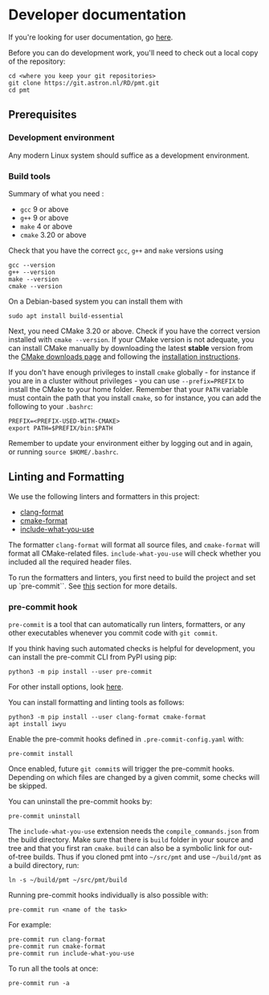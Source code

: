 # Developer documentation

If you're looking for user documentation, go [here](README.md).

Before you can do development work, you'll need to check out a local copy of the repository:

```shell
cd <where you keep your git repositories>
git clone https://git.astron.nl/RD/pmt.git
cd pmt
```
## Prerequisites

### Development environment
Any modern Linux system should suffice as a development environment.

### Build tools
Summary of what you need :

- `gcc` 9 or above
- `g++` 9 or above
- `make` 4 or above
- `cmake` 3.20 or above

Check that you have the correct `gcc`, `g++` and `make` versions using

```shell
gcc --version
g++ --version
make --version
cmake --version
```

On a Debian-based system you can install them with

```shell
sudo apt install build-essential
```

Next, you need CMake 3.20 or above. Check if you have the correct version installed with `cmake --version`.
If your CMake version is not adequate, you can install CMake manually by downloading the latest **stable** version from the [CMake downloads page](https://cmake.org/download/) and following the [installation instructions](https://cmake.org/install/).

If you don't have enough privileges to install `cmake` globally - for instance if you are in a cluster without privileges - you can use `--prefix=PREFIX` to install the CMake to your home folder.
Remember that your `PATH` variable must contain the path that you install `cmake`, so for instance, you can add the following to your `.bashrc`:

```shell
PREFIX=<PREFIX-USED-WITH-CMAKE>
export PATH=$PREFIX/bin:$PATH
```

Remember to update your environment either by logging out and in again, or running `source $HOME/.bashrc`.


## Linting and Formatting
We use the following linters and formatters in this project:
- [clang-format](https://clang.llvm.org/docs/ClangFormat.html)
- [cmake-format](https://cmake-format.readthedocs.io/en/latest/installation.html)
- [include-what-you-use](https://github.com/include-what-you-use/include-what-you-use)

The formatter `clang-format` will format all source files, and `cmake-format` will format all CMake-related files. `include-what-you-use` will check whether you included all the required header files.

To run the formatters and linters, you first need to build the project and set up `pre-commit``. See [this](#pre-commit-hook) section for more details.


### pre-commit hook
`pre-commit` is a tool that can automatically run linters, formatters, or any other executables whenever you commit code with `git commit`.

If you think having such automated checks is helpful for development, you can install the pre-commit CLI from PyPI using pip:

```shell
python3 -m pip install --user pre-commit
```

For other install options, look [here](https://pre-commit.com/#installation).

You can install formatting and linting tools as follows:
```shell
python3 -m pip install --user clang-format cmake-format
apt install iwyu
```

Enable the pre-commit hooks defined in `.pre-commit-config.yaml` with:
```shell
pre-commit install
```
Once enabled, future `git commit`s will trigger the pre-commit hooks. Depending on which files are changed by a given commit, some checks will be skipped.

You can uninstall the pre-commit hooks by:
```shell
pre-commit uninstall
```
The `include-what-you-use` extension needs the `compile_commands.json` from the build directory. Make sure that there is `build` folder in your source and tree and that you first ran `cmake`. `build` can also be a symbolic link for out-of-tree builds. Thus if you cloned pmt into `~/src/pmt` and use `~/build/pmt` as a build directory, run:
```shell
ln -s ~/build/pmt ~/src/pmt/build
```

Running pre-commit hooks individually is also possible with:
```shell
pre-commit run <name of the task>
```

For example:
```shell
pre-commit run clang-format
pre-commit run cmake-format
pre-commit run include-what-you-use
```

To run all the tools at once:
```shell
pre-commit run -a
```